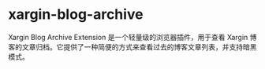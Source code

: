 # xargin-blog-archive
Xargin Blog Archive Extension 是一个轻量级的浏览器插件，用于查看 Xargin 博客的文章归档。它提供了一种简便的方式来查看过去的博客文章列表，并支持暗黑模式。
